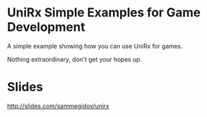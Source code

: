 # UniRx Simple Examples for Game Development

A simple example showing how you can use UniRx for games.

Nothing extraordinary, don't get your hopes up.

# Slides

http://slides.com/sammegidov/unirx
